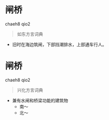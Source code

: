 # 闸桥
chaeh8 qio2
> 如东方言词典
- 旧时在海边筑闸，下部挡潮排水，上部通车行人。

# 闸桥
chaeh8 qio2
> 兴化方言词典
- 兼有水闸和桥梁功能的建筑物
  - 南～
  - 北～
